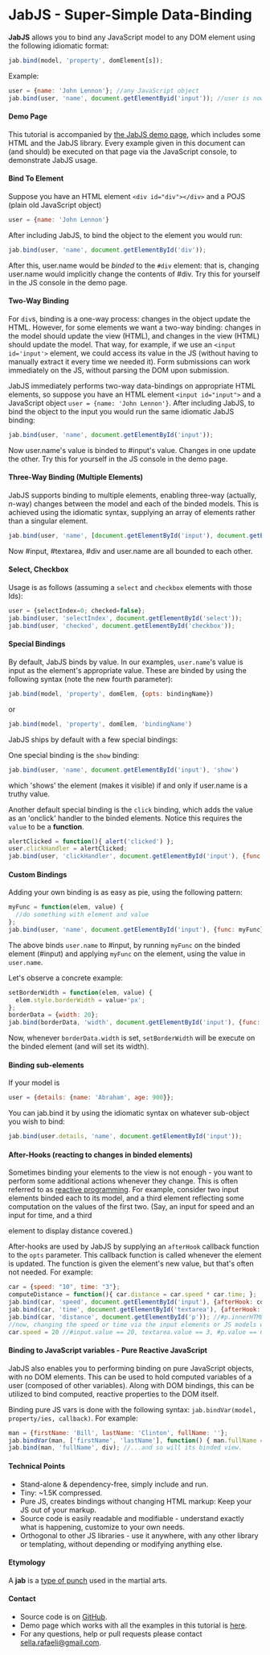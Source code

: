 <!-- {"created_at": "2014-11-19"} -->

JabJS - Super-Simple Data-Binding
=================================

**JabJS** allows you to bind any JavaScript model to any DOM element using the following idiomatic format:

```js
jab.bind(model, 'property', domElement[s]);
```

Example:

```js
user = {name: 'John Lennon'}; //any JavaScript object
jab.bind(user, 'name', document.getElementByid('input')); //user is now binded (two-way) with #input
```

#### Demo Page
This tutorial is accompanied by [the JabJS demo page](http://www.sellarafaeli.com/jabjs-demo/index.html), which includes some HTML and the JabJS library. Every example given in this document can (and should) be executed on that page via the JavaScript console, to demonstrate JabJS usage.  

#### Bind To Element
Suppose you have an HTML element `<div id="div"></div>` and a POJS (plain old JavaScript object) 

```js
user = {name: 'John Lennon'}
```

After including JabJS, to bind the object to the element you would run:

```js
jab.bind(user, 'name', document.getElementById('div'));
```

After this, user.name would be *binded* to the `#div` element: that is, changing user.name would implicitly change the contents of #div. Try this for yourself in the JS console in the demo page. 

#### Two-Way Binding
For `div`s, binding is a one-way process: changes in the object update the HTML. However, for some elements we want a two-way binding: changes in the model should update the view (HTML), and changes in the view (HTML) should update the model. That way, for example, if we use an `<input id='input'>` element, we could access its value in the JS (without having to manually extract it every time we needed it). Form submissions can work immediately on the JS, without parsing the DOM upon submission. 

JabJS immediately performs two-way data-bindings on appropriate HTML elements, so suppose you have an HTML element `<input id="input">` and a JavaScript object `user = {name: 'John Lennon'}`. After including JabJS, to bind the object to the input you would run the same idiomatic JabJS binding:

```js
jab.bind(user, 'name', document.getElementById('input'));
```

Now user.name's value is binded to #input's value. Changes in one update the other. Try this for yourself in the JS console in the demo page. 

#### Three-Way Binding (Multiple Elements)
JabJS supports binding to multiple elements, enabling three-way (actually, *n*-way) changes between the model and each of the binded models. This is achieved using the idiomatic syntax, supplying an array of elements rather than a singular element.

```js
jab.bind(user, 'name', [document.getElementById('input'), document.getElementById('textarea'), document.getElementById('div')]);
```

Now #input, #textarea, #div and user.name are all bounded to each other. 

#### Select, Checkbox
Usage is as follows (assuming a `select` and `checkbox` elements with those Ids):

```js
user = {selectIndex=0; checked=false};
jab.bind(user, 'selectIndex', document.getElementById('select'));
jab.bind(user, 'checked', document.getElementById('checkbox'));
```

#### Special Bindings
By default, JabJS binds by value. In our examples, `user.name`'s value is input as the element's appropriate value. These are binded by using the following syntax (note the new fourth parameter):

```js
jab.bind(model, 'property', domElem, {opts: bindingName})
```

or

```js
jab.bind(model, 'property', domElem, 'bindingName')
```

JabJS ships by default with a few special bindings:

One special binding is the `show` binding:
```js
jab.bind(user, 'name', document.getElementById('input'), 'show')
```

which 'shows' the element (makes it visible) if and only if user.name is a truthy value.

Another default special binding is the `click` binding, which adds the value as an 'onclick' handler to the binded elements. Notice this requires the `value` to be a **function**.

```js
alertClicked = function(){ alert('clicked') };
user.clickHandler = alertClicked;
jab.bind(user, 'clickHandler', document.getElementById('input'), {func: 'click'});
```

#### Custom Bindings
Adding your own binding is as easy as pie, using the following pattern:

```js
myFunc = function(elem, value) {
  //do something with element and value
};
jab.bind(user, 'name', document.getElementById('input'), {func: myFunc});
```

The above binds `user.name` to #input, by running ``myFunc`` on the binded element (#input) and applying `myFunc` on the element, using the value in `user.name`. 

Let's observe a concrete example:

```js
setBorderWidth = function(elem, value) {
  elem.style.borderWidth = value+'px';
};
borderData = {width: 20};
jab.bind(borderData, 'width', document.getElementById('input'), {func: setBorderWidth});
```

Now, whenever ```borderData.width``` is set, ```setBorderWidth``` will be execute on the binded element (and will set its width).

#### Binding sub-elements
If your model is 

```js
user = {details: {name: 'Abraham', age: 900}};
```
You can jab.bind it by using the idiomatic syntax on whatever sub-object you wish to bind:
```js
jab.bind(user.details, 'name', document.getElementById('input'));
```

#### After-Hooks (reacting to changes in binded elements)
Sometimes binding your elements to the view is not enough - you want to perform some additional actions whenever they change. This is often referred to as [reactive programming](http://en.wikipedia.org/wiki/Reactive_programming). For example, consider two input elements binded each to its model, and a third element reflecting some computation on the values of the first two. (Say, an input for speed and an input for time, and a third <p> element to display distance covered.)

After-hooks are used by JabJS by supplying an `afterHook` callback function to the `opts` parameter. This callback function is called whenever the element is updated. The function is given the element's new value, but that's often not needed. For example:

```js
car = {speed: "10", time: "3"};
computeDistance = function(){ car.distance = car.speed * car.time; };
jab.bind(car, 'speed', document.getElementById('input'), {afterHook: computeDistance} ); //#input.value == 10
jab.bind(car, 'time', document.getElementById('textarea'), {afterHook: computeDistance}); //#textarea.value == 3
jab.bind(car, 'distance', document.getElementById('p')); //#p.innerHTML == 30
//now, changing the speed or time via the input elements or JS models will also update #p and distance.
car.speed = 20 //#input.value == 20, textarea.value == 3, #p.value == 60
```

#### Binding to JavaScript variables - Pure Reactive JavaScript

JabJS also enables you to performing binding on pure JavaScript objects, with no DOM elements. This can be used to hold computed variables of a user (composed of other variables). Along with DOM bindings, this can be utilized to bind computed, reactive properties to the DOM itself. 

Binding pure JS vars is done with the following syntax: `jab.bindVar(model, property/ies, callback)`. For example:

```js
man = {firstName: 'Bill', lastName: 'Clinton', fullName: ''};
jab.bindVar(man, ['firstName', 'lastName'], function() { man.fullName = man.firstName + " " +man.lastName } ); //whenever firstName or lastName change, fullName will also change...
jab.bind(man, 'fullName', div); //...and so will its binded view. 
```

#### Technical Points
* Stand-alone & dependency-free, simply include and run.
* Tiny: ~1.5K compressed. 
* Pure JS, creates bindings without changing HTML markup: Keep your JS out of your markup.
* Source code is easily readable and modifiable - understand exactly what is happening, customize to your own needs. 
* Orthogonal to other JS libraries - use it anywhere, with any other library or templating, without depending or modifying anything else. 

#### Etymology
A **jab** is a [type of punch](http://en.wikipedia.org/wiki/Jab) used in the martial arts.

#### Contact
* Source code is on [GitHub](https://github.com/SellaRafaeli/jabjs/).
* Demo page which works with all the examples in this tutorial is [here](http://www.sellarafaeli.com/jabjs-demo/index.html).
* For any questions, help or pull requests please contact sella.rafaeli@gmail.com. 
